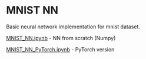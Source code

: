 # MNIST NN

Basic neural network implementation for mnist dataset.

[MNIST_NN.ipynb](https://github.com/bilguun0203/mnist-nn/blob/master/MNIST_NN.ipynb) - NN from scratch (Numpy)

[MNIST_NN_PyTorch.ipynb](https://github.com/bilguun0203/mnist-nn/blob/master/MNIST_NN_PyTorch.ipynb) - PyTorch version
